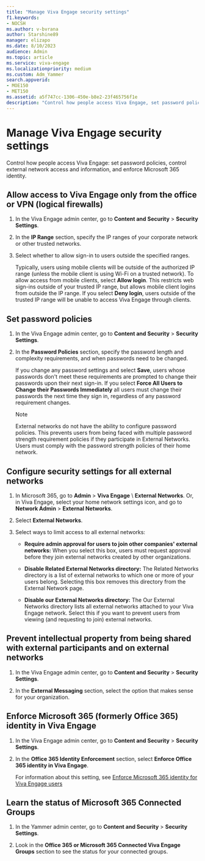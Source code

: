 ```yaml
---
title: "Manage Viva Engage security settings"
f1.keywords:
- NOCSH
ms.author: v-bvrana
author: Starshine89
manager: elizapo
ms.date: 8/10/2023
audience: Admin
ms.topic: article
ms.service: viva-engage
ms.localizationpriority: medium
ms.custom: Adm_Yammer
search.appverid: 
- MOE150
- MET150
ms.assetid: a5f747cc-1306-450e-b8e2-23f465756f1e
description: "Control how people access Viva Engage, set password policies, control who can create external networks, and enforce Microsoft 365 identity."
---
```


# Manage Viva Engage security settings

Control how people access Viva Engage: set password policies, control external network access and information, and enforce Microsoft 365 identity.
  
## Allow access to Viva Engage only from the office or VPN (logical firewalls)

1. In the Viva Engage admin center, go to **Content and Security** \> **Security Settings**.

2. In the **IP Range** section, specify the IP ranges of your corporate network or other trusted networks.

3. Select whether to allow sign-in to users outside the specified ranges.

    Typically, users using mobile clients will be outside of the authorized IP range (unless the mobile client is using Wi-Fi on a trusted network). To allow access from mobile clients, select **Allow login**. This restricts web sign-ins outside of your trusted IP range, but allows mobile client logins from outside the IP range. If you select **Deny login**, users outside of the trusted IP range will be unable to access Viva Engage through clients.

## Set password policies

1. In the Viva Engage admin center, go to **Content and Security** \> **Security Settings**.

2. In the **Password Policies** section, specify the password length and complexity requirements, and when passwords need to be changed.

    If you change any password settings and select **Save**, users whose passwords don't meet these requirements are prompted to change their passwords upon their next sign-in. If you select **Force All Users to Change their Passwords Immediately** all users must change their passwords the next time they sign in, regardless of any password requirement changes.

    > [!NOTE]
    > External networks do not have the ability to configure password policies. This prevents users from being faced with multiple password strength requirement policies if they participate in External Networks. Users must comply with the password strength policies of their home network.
  
## Configure security settings for all external networks

1. In Microsoft 365, go to **Admin** \> **Viva Engage** \ **External Networks**. Or, in Viva Engage, select your home network settings icon, and go to **Network Admin** \> **External Networks**.

2. Select **External Networks**.
  
3. Select ways to limit access to all external networks:

   - **Require admin approval for users to join other companies' external networks:** When you select this box, users must request approval before they join external networks created by other organizations.

   - **Disable Related External Networks directory:** The Related Networks directory is a list of external networks to which one or more of your users belong. Selecting this box removes this directory from the External Network page.

   - **Disable our External Networks directory:** The Our External Networks directory lists all external networks attached to your Viva Engage network. Select this if you want to prevent users from viewing (and requesting to join) external networks.
  
## Prevent intellectual property from being shared with external participants and on external networks

1. In the Viva Engage admin center, go to **Content and Security** \> **Security Settings**.

2. In the **External Messaging** section, select the option that makes sense for your organization.

## Enforce Microsoft 365 (formerly Office 365) identity in Viva Engage

1. In the Viva Engage admin center, go to **Content and Security** \> **Security Settings**.

2. In the **Office 365 Identity Enforcement** section, select **Enforce Office 365 identity in Viva Engage**.

    For information about this setting, see [Enforce Microsoft 365 identity for Viva Engage users](../configure-your-viva-engage-network/enforce-office-365-identity.md)

## Learn the status of Microsoft 365 Connected Groups

1. In the Yammer admin center, go to **Content and Security** \> **Security Settings**.

2. Look in the **Office 365 or Microsoft 365 Connected Viva Engage Groups** section to see the status for your connected groups.
